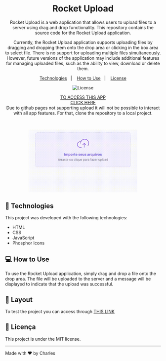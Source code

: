 <h1 align="center"> Rocket Upload</h1>
<p align="center">
   Rocket Upload is a web application that allows users to upload files to a server using drag and drop functionality. This repository contains the source code for the Rocket Upload application.
</p>
<p align="center">
    Currently, the Rocket Upload application supports uploading files by dragging and dropping them onto the drop area or clicking in the box area to select file. There is no support for uploading multiple files simultaneously. However, future versions of the application may include additional features for managing uploaded files, such as the ability to view, download or delete them.
</p>
<p align="center">
  <a href="#-technologies">Technologies</a>&nbsp;&nbsp;&nbsp;|&nbsp;&nbsp;&nbsp;
  <a href="#-how-to-use">How to Use</a>&nbsp;&nbsp;&nbsp;|&nbsp;&nbsp;&nbsp;
  <a href="#-license">License</a>
</p>

<p align="center">
  <img alt="License" src="https://img.shields.io/static/v1?label=license&message=MIT&color=49AA26&labelColor=000000">
</p>
<p align="center">
   <a href="https://charles-mrt.github.io/rocket-upload/">TO ACCESS THIS APP <br> CLICK HERE</a><br>
   Due to github pages not supporting upload it will not be possible to interact with all app features. For that, clone the repository to a local project.
</p>
<br>
<p align="center">
  <img alt="rocket-upload" src=".github/preview.gif" width="70%">
</p>

## 🚀 Technologies

This project was developed with the following technologies:

- HTML
- CSS 
- JavaScript
- Phosphor Icons

## 💻 How to Use
To use the Rocket Upload application, simply drag and drop a file onto the drop area. The file will be uploaded to the server and a message will be displayed to indicate that the upload was successful.

## 🔖 Layout

To test the project you can access through  [THIS LINK](https://charles-mrt.github.io/rocket-upload/)


## :memo: Licença

This project is under the MIT license.

---

Made with ♥ by Charles